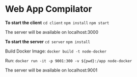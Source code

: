 # Web App Compilator

**To start the client**
`cd client`
`npm install`
`npm start`

The server will be available on localhost:3000

**To start the server**
`cd server`
`npm install`

Build Docker Image:
`docker build -t node-docker` 

Run:
`docker run -it -p 9001:300 -v ${pwd}:/app node-docker`

The server will be available on localhost:9001


